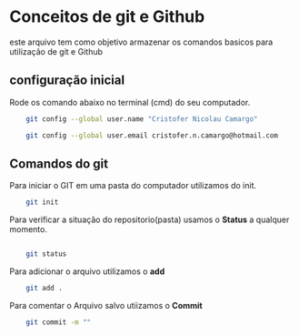 # Conceitos de git e Github
este arquivo tem como objetivo armazenar os comandos basicos para utilização de git e Github 

## configuração inicial
Rode os comando abaixo no terminal (cmd) do seu computador.
```bash
    git config --global user.name "Cristofer Nicolau Camargo"

    git config --global user.email cristofer.n.camargo@hotmail.com


```

## Comandos do git
Para iniciar o GIT em uma pasta do computador utilizamos do init.
```bash
    git init

```

Para verificar a situação do repositorio(pasta) usamos o **Status** a qualquer momento.
```bash

    git status

```

Para adicionar o arquivo utilizamos o **add**
```bash
    git add .
```

Para comentar o Arquivo salvo utiizamos o **Commit**
```bash
    git commit -m ""
```

